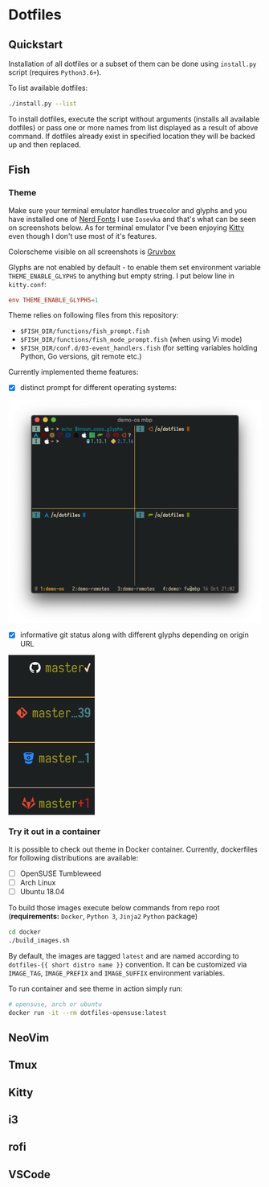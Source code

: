 # Dotfiles
## Quickstart
Installation of all dotfiles or a subset of them can be done using `install.py` script (requires `Python3.6+`).

To list available dotfiles:
```sh
./install.py --list
```

To install dotfiles, execute the script without arguments (installs all available dotfiles)
or pass one or more names from list displayed as a result of above command. If dotfiles
already exist in specified location they will be backed up and then replaced.


## Fish
### Theme
Make sure your terminal emulator handles truecolor and glyphs and
you have installed one of [Nerd Fonts](https://www.nerdfonts.com/)
I use `Iosevka` and that's what can be seen on screenshots below.
As for terminal emulator I've been enjoying [Kitty](https://sw.kovidgoyal.net/kitty/)
even though I don't use most of it's features.

Colorscheme visible on all screenshots is [Gruvbox](https://github.com/morhetz/gruvbox)

Glyphs are not enabled by default - to enable them set environment variable `THEME_ENABLE_GLYPHS` to anything but empty string. I put below line in `kitty.conf`:

``` conf
env THEME_ENABLE_GLYPHS=1
```

Theme relies on following files from this repository:
- `$FISH_DIR/functions/fish_prompt.fish`
- `$FISH_DIR/functions/fish_mode_prompt.fish` (when using Vi mode)
- `$FISH_DIR/conf.d/03-event_handlers.fish` (for setting variables
   holding Python, Go versions, git remote etc.)

Currently implemented theme features:
- [x] distinct prompt for different operating systems:
<img src="https://raw.githubusercontent.com/filwie/images/master/dotfiles/oses.png" align="center" alt="oses"/>

- [x] informative git status along with different glyphs depending on origin URL
<img src="https://raw.githubusercontent.com/filwie/images/master/dotfiles/remotes.png" align="center" alt="remotes"/>

### Try it out in a container
It is possible to check out theme in Docker container. Currently,
dockerfiles for following distributions are available:
- [ ] OpenSUSE Tumbleweed
- [ ] Arch Linux
- [ ] Ubuntu 18.04

To build those images execute below commands from repo root (__requirements:__ `Docker`,
`Python 3`, `Jinja2` `Python` package)
``` sh
cd docker
./build_images.sh
```

By default, the images are tagged `latest` and are named according to `dotfiles-{{ short distro name }}` convention. It can be customized via `IMAGE_TAG`, `IMAGE_PREFIX` and `IMAGE_SUFFIX` environment variables.

To run container and see theme in action simply run:

``` sh
# opensuse, arch or ubuntu
docker run -it --rm dotfiles-opensuse:latest
```

## NeoVim
## Tmux
## Kitty
## i3
## rofi
## VSCode
